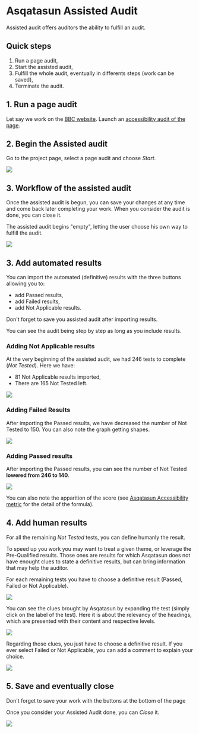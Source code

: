 # Asqatasun Assisted Audit

Assisted audit offers auditors the ability to fulfill an audit. 

## Quick steps

1. Run a page audit,
1. Start the assisted audit,
1. Fulfill the whole audit, eventually in differents steps (work can be saved),
1. Terminate the audit.

## 1. Run a page audit

Let say we work on the [BBC website](http://www.bbc.com/). Launch an 
[accessibility audit of the page](userdoc-page-audit.md).

## 2. Begin the Assisted audit

Go to the project page, select a page audit and choose *Start*.

![](Images/screenshot_20150310_ASQATASUN_ASSISTED_AUDIT_step_A.png)

## 3. Workflow of the assisted audit

Once the assisted audit is begun, you can save your changes at any time and come
back later completing your work. When you consider the audit is done, you can close it.

The assisted audit begins "empty", letting the user choose his own way to fulfill
the audit. 

![](Images/screenshot_20150310_ASQATASUN_ASSISTED_AUDIT_step_B_empty.png)

## 3. Add automated results

You can import the automated (definitive) results with the three buttons allowing you to:

* add Passed results,
* add Failed results,
* add Not Applicable results.

Don't forget to save you assisted audit after importing results.

You can see the audit being step by step as long as you include results.

### Adding Not Applicable results

At the very beginning of the assisted audit, we had 246 tests to complete (*Not Tested*).
Here we have:

* 81 Not Applicable results imported,
* There are 165 Not Tested left.

![](Images/screenshot_20150310_ASQATASUN_ASSISTED_AUDIT_step_C_Results_NA_added.png)

### Adding Failed Results

After importing the Passed results, we have decreased the number of Not Tested to
150. You can also note the graph getting shapes.

![](Images/screenshot_20150310_ASQATASUN_ASSISTED_AUDIT_step_D_Results_Failed_added.png)

### Adding Passed results

After importing the Passed results, you can see the number of Not Tested 
**lowered from 246 to 140**.

![](Images/screenshot_20150310_ASQATASUN_ASSISTED_AUDIT_step_E_Results_Passed_added.png)

You can also note the apparition of the score (see [Asqatasun Accessibility metric](userdoc-accessibility-metrics.md)
for the detail of the formula).

## 4. Add human results

For all the remaining *Not Tested* tests, you can define humanly the result.

To speed up you work you may want to treat a given theme, or leverage the Pre-Qualified
results. Those ones are results for which Asqatasun does not have enought clues to state
a definitive results, but can bring information that may help the auditor.

For each remaining tests you have to choose a definitive result (Passed, Failed 
or Not Applicable).

![](Images/screenshot_20150310_ASQATASUN_ASSISTED_AUDIT_step_F_override0.png)

You can see the clues brought by Asqatasun by expanding the test (simply click on 
the label of the test). Here it is about the relevancy of the headings, which are
presented with their content and respective levels.

![](Images/screenshot_20150310_ASQATASUN_ASSISTED_AUDIT_step_G_override1.png)

Regarding those clues, you just have to choose a definitive result. If you ever
select Failed or Not Applicable, you can add a comment to explain your choice.

![](Images/screenshot_20150310_ASQATASUN_ASSISTED_AUDIT_step_H_override_comment.png)

## 5. Save and eventually close

Don't forget to save your work with the buttons at the bottom of the page

Once you consider your Assisted Audit done, you can *Close* it.

![](Images/screenshot_20150310_ASQATASUN_ASSISTED_AUDIT_step_I_buttons_save_close.png)
